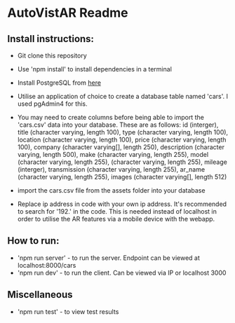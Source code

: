 # AutoVistAR Readme
## Install instructions:
- Git clone this repository 
- Use 'npm install' to install dependencies in a terminal

- Install PostgreSQL from [here](https://www.postgresql.org/)
- Utilise an application of choice to create a database table named 'cars'. I used pgAdmin4 for this.
- You may need to create columns before being able to import the 'cars.csv' data into your database. These are as follows:
id (interger), title (character varying, length 100), type (character varying, length 100), location (character varying, length 100), price (character varying, length 100), company (character varying[], length 250), description (character varying, length 500), make (character varying, length 255), model (character varying, length 255), (character varying, length 255), mileage (interger), transmission (character varying, length 255), ar_name (character varying, length 255), images (character varying[], length 512)
- import the cars.csv file from the assets folder into your database

-  Replace ip address in code with your own  ip address. It's recommended to search for '192.' in the code.
This is needed instead of localhost in order to utilise the AR features via a mobile device with the webapp.

## How to run:
- 'npm run server' - to run the server. Endpoint can be viewed at localhost:8000/cars
- 'npm run dev' - to run the client. Can be viewed via IP or localhost 3000

## Miscellaneous
- 'npm run test' - to view test results
